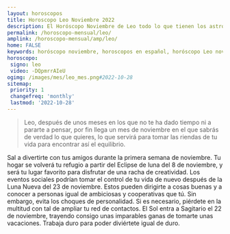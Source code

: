 ```yaml
---
layout: horoscopos
title: Horoscopo Leo Noviembre 2022
description: El Horóscopo Noviembre de Leo todo lo que tienen los astros preparados para este mes, amor, trabajo, familia. Todo sobre astrologia, tarot, predicciones. Horoscopo gratis en español, predicciones y astrología.
permalink: /horoscopo-mensual/leo/
amplink: /horoscopo-mensual/amp/leo/
home: FALSE
keywords: horóscopo noviembre, horoscopos en español, horóscopo Leo noviembre , horóscopo esperanza gracia, horoscop, horóscopos gratis, horoscopo Leo, Tarot, Astrologia, Zodíaco, Leo, horoscopo gratis, horoscopo del mes 
horoscopo:
 signo: leo
 video: -DQpmrrAIeU
ogimg: /images/mes/leo_mes.png#2022-10-28
sitemap:
 priority: 1
 changefreq: 'monthly'
 lastmod: '2022-10-28'
---
```



 > Leo, después de unos meses en los que no te ha dado tiempo ni a pararte a pensar, por fin llega un mes de noviembre en el que sabrás de verdad lo que quieres, lo que servirá para tomar las riendas de tu vida para encontrar así el equilibrio.



Sal a divertirte con tus amigos durante la primera semana de noviembre. Tu hogar se volverá tu refugio a partir del Eclipse de luna del 8 de noviembre, y será tu lugar favorito para disfrutar de una racha de creatividad. Los eventos sociales podrían tomar el control de tu vida de nuevo después de la Luna Nueva del 23 de noviembre. Estos pueden dirigirte a cosas buenas y a conocer a personas igual de ambiciosas y cooperativas que tú. Sin embargo, evita los choques de personalidad. Si es necesario, piérdete en la multitud con tal de ampliar tu red de contactos. El Sol entra a Sagitario el 22 de noviembre, trayendo consigo unas imparables ganas de tomarte unas vacaciones. Trabaja duro para poder diviértete igual de duro.